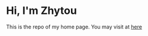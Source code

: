 # Hi, I'm Zhytou

This is the repo of my home page. You may visit at [here](https://zhytou.github.io/)
